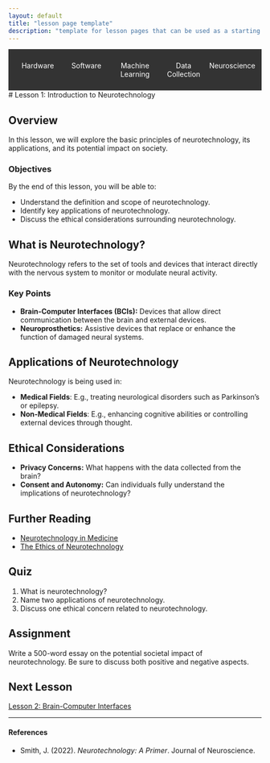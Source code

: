 ```yaml
---
layout: default
title: "lesson page template"
description: "template for lesson pages that can be used as a starting point for new lessons"
---
```

<nav style="background-color: #333; padding: 10px; display: flex;">
  <ul style="list-style-type: none; margin: 0; padding: 0; display: flex; width: 100%; justify-content: space-between;">
    <li style="flex: 1;">
      <a href="/hardware-home.md" style="color: white; text-decoration: none; padding: 14px 0; display: block; text-align: center;">Hardware</a>
    </li>
    <li style="flex: 1;">
      <a href="/software-home.md" style="color: white; text-decoration: none; padding: 14px 0; display: block; text-align: center;">Software</a>
    </li>
    <li style="flex: 1;">
      <a href="/machine-learning-home.md" style="color: white; text-decoration: none; padding: 14px 0; display: block; text-align: center;">Machine Learning</a>
    </li>
    <li style="flex: 1;">
      <a href="/data-collection-home.md" style="color: white; text-decoration: none; padding: 14px 0; display: block; text-align: center;">Data Collection</a>
    </li>
    <li style="flex: 1;">
      <a href="/neuroscience-home.md" style="color: white; text-decoration: none; padding: 14px 0; display: block; text-align: center;">Neuroscience</a>
    </li>
  </ul>
</nav>
# Lesson 1: Introduction to Neurotechnology

## Overview
In this lesson, we will explore the basic principles of neurotechnology, its applications, and its potential impact on society.

### Objectives
By the end of this lesson, you will be able to:
- Understand the definition and scope of neurotechnology.
- Identify key applications of neurotechnology.
- Discuss the ethical considerations surrounding neurotechnology.

## What is Neurotechnology?
Neurotechnology refers to the set of tools and devices that interact directly with the nervous system to monitor or modulate neural activity.

### Key Points
- **Brain-Computer Interfaces (BCIs):** Devices that allow direct communication between the brain and external devices.
- **Neuroprosthetics:** Assistive devices that replace or enhance the function of damaged neural systems.

## Applications of Neurotechnology
Neurotechnology is being used in:
- **Medical Fields**: E.g., treating neurological disorders such as Parkinson’s or epilepsy.
- **Non-Medical Fields**: E.g., enhancing cognitive abilities or controlling external devices through thought.

## Ethical Considerations
- **Privacy Concerns:** What happens with the data collected from the brain?
- **Consent and Autonomy:** Can individuals fully understand the implications of neurotechnology?

## Further Reading
- [Neurotechnology in Medicine](https://example.com)
- [The Ethics of Neurotechnology](https://example.com)

## Quiz
1. What is neurotechnology?
2. Name two applications of neurotechnology.
3. Discuss one ethical concern related to neurotechnology.

## Assignment
Write a 500-word essay on the potential societal impact of neurotechnology. Be sure to discuss both positive and negative aspects.

## Next Lesson
[Lesson 2: Brain-Computer Interfaces](/lesson2)

---

#### References
- Smith, J. (2022). *Neurotechnology: A Primer*. Journal of Neuroscience.

